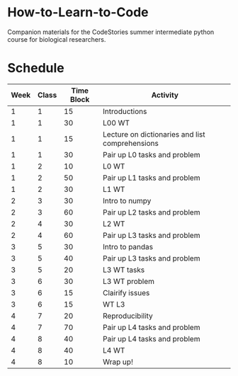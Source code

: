 # How-to-Learn-to-Code
Companion materials for the CodeStories summer intermediate python course for biological researchers.


# Schedule

| Week	| Class	| Time Block	| Activity |
| ----- | ----- | ----------- | -------- |
|1	|1	|15	|Introductions |
|1	|1	|30	|L00 WT |
|1	|1	|15	|Lecture on dictionaries and list comprehensions|
|1	|1	|30	|Pair up L0 tasks and problem|
|1	|2	|10	|L0 WT|
|1	|2	|50	|Pair up L1 tasks and problem|
|1	|2	|30	|L1 WT|
|2	|3	|30	|Intro to numpy|
|2	|3	|60	|Pair up L2 tasks and problem|
|2	|4	|30	|L2 WT|
|2	|4	|60	|Pair up L3 tasks and problem|
|3	|5	|30	|Intro to pandas|
|3	|5	|40	|Pair up L3 tasks and problem|
|3	|5	|20	|L3 WT tasks|
|3	|6	|30	|L3 WT problem|
|3	|6	|15	|Clairify issues|
|3	|6	|15	|WT L3|
|4	|7	|20	|Reproducibility|
|4	|7	|70	|Pair up L4 tasks and problem|
|4	|8	|40	|Pair up L4 tasks and problem|
|4	|8	|40	|L4 WT|
|4	|8	|10	|Wrap up!|
